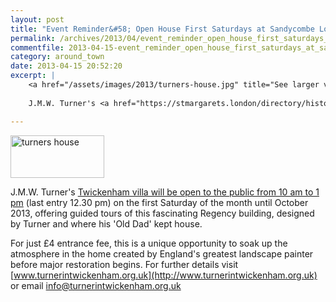 ```yaml
---
layout: post
title: "Event Reminder&#58; Open House First Saturdays at Sandycombe Lodge"
permalink: /archives/2013/04/event_reminder_open_house_first_saturdays_at_sandy.html
commentfile: 2013-04-15-event_reminder_open_house_first_saturdays_at_sandy
category: around_town
date: 2013-04-15 20:52:20
excerpt: |
    <a href="/assets/images/2013/turners-house.jpg" title="See larger version of - turners house"><img src="/assets/images/2013/turners-house_thumb.jpg" width="150" height="68" alt="turners house" class="photo right" /></a>
    
    J.M.W. Turner's <a href="https://stmargarets.london/directory/historic%20house/201304111542">Twickenham villa will be open to the public from 10 am to 1 pm</a> (last entry 12.30 pm) on the first Saturday of the month until October 2013, offering guided tours of this fascinating Regency building, designed by Turner and where his 'Old Dad' kept house.

---
```


<a href="/assets/images/2013/turners-house.jpg" title="See larger version of - turners house"><img src="/assets/images/2013/turners-house_thumb.jpg" width="150" height="68" alt="turners house" class="photo right" /></a>

J.M.W. Turner's [Twickenham villa will be open to the public from 10 am to 1 pm](https://stmargarets.london/directory/historic%20house/201304111542) (last entry 12.30 pm) on the first Saturday of the month until October 2013, offering guided tours of this fascinating Regency building, designed by Turner and where his 'Old Dad' kept house.

For just £4 entrance fee, this is a unique opportunity to soak up the atmosphere in the home created by England's greatest landscape painter before major restoration begins. For further details visit [www.turnerintwickenham.org.uk](http://www.turnerintwickenham.org.uk) or email <info@turnerintwickenham.org.uk>
